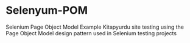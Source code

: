 # Selenyum-POM
Selenium Page Object Model Example 
Kitapyurdu site testing using the Page Object Model design pattern used in Selenium testing projects
